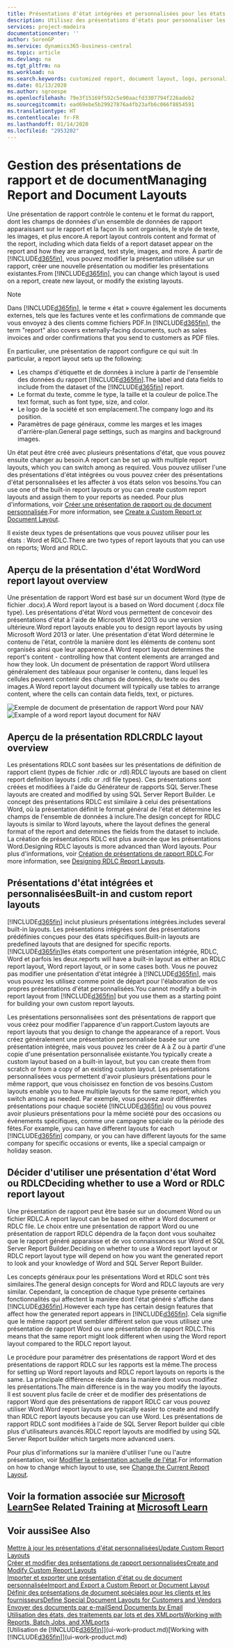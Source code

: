 ```yaml
---
title: Présentations d'état intégrées et personnalisées pour les états et les documents | Microsoft Docs
description: Utilisez des présentations d'états pour personnaliser les documents, par exemple, pour personnaliser la police, le logo, ou la mise en page des fichiers PDF que vous envoyez aux clients.
services: project-madeira
documentationcenter: ''
author: SorenGP
ms.service: dynamics365-business-central
ms.topic: article
ms.devlang: na
ms.tgt_pltfrm: na
ms.workload: na
ms.search.keywords: customized report, document layout, logo, personalize
ms.date: 01/13/2020
ms.author: sgroespe
ms.openlocfilehash: 79e3f15169f592c5e90aacfd3307794f226adeb2
ms.sourcegitcommit: ead69ebe5b29927876a4fb23afb6c066f8854591
ms.translationtype: HT
ms.contentlocale: fr-FR
ms.lasthandoff: 01/14/2020
ms.locfileid: "2953202"
---
```

# <a name="managing-report-and-document-layouts"></a><span data-ttu-id="d78d0-103">Gestion des présentations de rapport et de document</span><span class="sxs-lookup"><span data-stu-id="d78d0-103">Managing Report and Document Layouts</span></span>
<span data-ttu-id="d78d0-104">Une présentation de rapport contrôle le contenu et le format du rapport, dont les champs de données d'un ensemble de données de rapport apparaissant sur le rapport et la façon ils sont organisés, le style de texte, les images, et plus encore.</span><span class="sxs-lookup"><span data-stu-id="d78d0-104">A report layout controls content and format of the report, including which data fields of a report dataset appear on the report and how they are arranged, text style, images, and more.</span></span> <span data-ttu-id="d78d0-105">À partir de [!INCLUDE[d365fin](includes/d365fin_md.md)], vous pouvez modifier la présentation utilisée sur un rapport, créer une nouvelle présentation ou modifier les présentations existantes.</span><span class="sxs-lookup"><span data-stu-id="d78d0-105">From [!INCLUDE[d365fin](includes/d365fin_md.md)], you can change which layout is used on a report, create new layout, or modify the existing layouts.</span></span>

> [!NOTE]  
>   <span data-ttu-id="d78d0-106">Dans [!INCLUDE[d365fin](includes/d365fin_md.md)], le terme « état » couvre également les documents externes, tels que les factures vente et les confirmations de commande que vous envoyez à des clients comme fichiers PDF.</span><span class="sxs-lookup"><span data-stu-id="d78d0-106">In [!INCLUDE[d365fin](includes/d365fin_md.md)], the term "report" also covers externally-facing documents, such as sales invoices and order confirmations that you send to customers as PDF files.</span></span>

<span data-ttu-id="d78d0-107">En particulier, une présentation de rapport configure ce qui suit :</span><span class="sxs-lookup"><span data-stu-id="d78d0-107">In particular, a report layout sets up the following:</span></span>

* <span data-ttu-id="d78d0-108">Les champs d'étiquette et de données à inclure à partir de l'ensemble des données du rapport [!INCLUDE[d365fin](includes/d365fin_md.md)].</span><span class="sxs-lookup"><span data-stu-id="d78d0-108">The label and data fields to include from the dataset of the [!INCLUDE[d365fin](includes/d365fin_md.md)] report.</span></span>
* <span data-ttu-id="d78d0-109">Le format du texte, comme le type, la taille et la couleur de police.</span><span class="sxs-lookup"><span data-stu-id="d78d0-109">The text format, such as font type, size, and color.</span></span>
* <span data-ttu-id="d78d0-110">Le logo de la société et son emplacement.</span><span class="sxs-lookup"><span data-stu-id="d78d0-110">The company logo and its position.</span></span>
* <span data-ttu-id="d78d0-111">Paramètres de page généraux, comme les marges et les images d'arrière-plan.</span><span class="sxs-lookup"><span data-stu-id="d78d0-111">General page settings, such as margins and background images.</span></span>

<span data-ttu-id="d78d0-112">Un état peut être créé avec plusieurs présentations d'état, que vous pouvez ensuite changer au besoin.</span><span class="sxs-lookup"><span data-stu-id="d78d0-112">A report can be set up with multiple report layouts, which you can switch among as required.</span></span> <span data-ttu-id="d78d0-113">Vous pouvez utiliser l'une des présentations d'état intégrées ou vous pouvez créer des présentations d'état personnalisées et les affecter à vos états selon vos besoins.</span><span class="sxs-lookup"><span data-stu-id="d78d0-113">You can use one of the built-in report layouts or you can create custom report layouts and assign them to your reports as needed.</span></span> <span data-ttu-id="d78d0-114">Pour plus d'informations, voir [Créer une présentation de rapport ou de document personnalisée](ui-how-create-custom-report-layout.md).</span><span class="sxs-lookup"><span data-stu-id="d78d0-114">For more information, see [Create a Custom Report or Document Layout](ui-how-create-custom-report-layout.md).</span></span>

<span data-ttu-id="d78d0-115">Il existe deux types de présentations que vous pouvez utiliser pour les états : Word et RDLC.</span><span class="sxs-lookup"><span data-stu-id="d78d0-115">There are two types of report layouts that you can use on reports; Word and RDLC.</span></span>

## <a name="word-report-layout-overview"></a><span data-ttu-id="d78d0-116">Aperçu de la présentation d'état Word</span><span class="sxs-lookup"><span data-stu-id="d78d0-116">Word report layout overview</span></span>
<span data-ttu-id="d78d0-117">Une présentation de rapport Word est basé sur un document Word (type de fichier .docx).</span><span class="sxs-lookup"><span data-stu-id="d78d0-117">A Word report layout is a based on Word document (.docx file type).</span></span> <span data-ttu-id="d78d0-118">Les présentations d'état Word vous permettent de concevoir des présentations d'état à l'aide de Microsoft Word 2013 ou une version ultérieure.</span><span class="sxs-lookup"><span data-stu-id="d78d0-118">Word report layouts enable you to design report layouts by using Microsoft Word 2013 or later.</span></span> <span data-ttu-id="d78d0-119">Une présentation d'état Word détermine le contenu de l'état, contrôle la manière dont les éléments de contenu sont organisés ainsi que leur apparence.</span><span class="sxs-lookup"><span data-stu-id="d78d0-119">A Word report layout determines the report's content - controlling how that content elements are arranged and how they look.</span></span> <span data-ttu-id="d78d0-120">Un document de présentation de rapport Word utilisera généralement des tableaux pour organiser le contenu, dans lequel les cellules peuvent contenir des champs de données, du texte ou des images.</span><span class="sxs-lookup"><span data-stu-id="d78d0-120">A Word report layout document will typically use tables to arrange content, where the cells can contain data fields, text, or pictures.</span></span>

 <span data-ttu-id="d78d0-121">![Exemple de document de présentation de rapport Word pour NAV](media/nav_wordreportlayout_edit_in_word_example.png "NAV_WordReportLayout_Edit_In_Word_Example")</span><span class="sxs-lookup"><span data-stu-id="d78d0-121">![Example of a word report layout document for NAV](media/nav_wordreportlayout_edit_in_word_example.png "NAV_WordReportLayout_Edit_In_Word_Example")</span></span>  

## <a name="rdlc-layout-overview"></a><span data-ttu-id="d78d0-122">Aperçu de la présentation RDLC</span><span class="sxs-lookup"><span data-stu-id="d78d0-122">RDLC layout overview</span></span>
<span data-ttu-id="d78d0-123">Les présentations RDLC sont basées sur les présentations de définition de rapport client (types de fichier .rdlc or .rdl).</span><span class="sxs-lookup"><span data-stu-id="d78d0-123">RDLC layouts are based on client report definition layouts (.rdlc or .rdl file types).</span></span> <span data-ttu-id="d78d0-124">Ces présentations sont créées et modifiées à l'aide du Générateur de rapports SQL Server.</span><span class="sxs-lookup"><span data-stu-id="d78d0-124">These layouts are created and modified by using SQL Server Report Builder.</span></span> <span data-ttu-id="d78d0-125">Le concept des présentations RDLC est similaire à celui des présentations Word, où la présentation définit le format général de l'état et détermine les champs de l'ensemble de données à inclure.</span><span class="sxs-lookup"><span data-stu-id="d78d0-125">The design concept for RDLC layouts is similar to Word layouts, where the layout defines the general format of the report and determines the fields from the dataset to include.</span></span> <span data-ttu-id="d78d0-126">La création de présentations RDLC est plus avancée que les présentations Word.</span><span class="sxs-lookup"><span data-stu-id="d78d0-126">Designing RDLC layouts is more advanced than Word layouts.</span></span> <span data-ttu-id="d78d0-127">Pour plus d'informations, voir [Création de présentations de rapport RDLC](/dynamics-nav/Designing-RDLC-Report-Layouts).</span><span class="sxs-lookup"><span data-stu-id="d78d0-127">For more information, see [Designing RDLC Report Layouts](/dynamics-nav/Designing-RDLC-Report-Layouts).</span></span>

## <a name="built-in-and-custom-report-layouts"></a><span data-ttu-id="d78d0-128">Présentations d'état intégrées et personnalisées</span><span class="sxs-lookup"><span data-stu-id="d78d0-128">Built-in and custom report layouts</span></span>
[!INCLUDE[d365fin](includes/d365fin_md.md)] <span data-ttu-id="d78d0-129">inclut plusieurs présentations intégrées.</span><span class="sxs-lookup"><span data-stu-id="d78d0-129">includes several built-in layouts.</span></span> <span data-ttu-id="d78d0-130">Les présentations intégrées sont des présentations prédéfinies conçues pour des états spécifiques.</span><span class="sxs-lookup"><span data-stu-id="d78d0-130">Built-in layouts are predefined layouts that are designed for specific reports.</span></span> [!INCLUDE[d365fin](includes/d365fin_md.md)]<span data-ttu-id="d78d0-131">les états comportent une présentation intégrée, RDLC, Word et parfois les deux.</span><span class="sxs-lookup"><span data-stu-id="d78d0-131">reports will have a built-in layout as either an RDLC report layout, Word report layout, or in some cases both.</span></span> <span data-ttu-id="d78d0-132">Vous ne pouvez pas modifier une présentation d'état intégrée à [!INCLUDE[d365fin](includes/d365fin_md.md)], mais vous pouvez les utilisez comme point de départ pour l'élaboration de vos propres présentations d'état personnalisées.</span><span class="sxs-lookup"><span data-stu-id="d78d0-132">You cannot modify a built-in report layout from [!INCLUDE[d365fin](includes/d365fin_md.md)] but you use them as a starting point for building your own custom report layouts.</span></span>

<span data-ttu-id="d78d0-133">Les présentations personnalisées sont des présentations de rapport que vous créez pour modifier l'apparence d'un rapport.</span><span class="sxs-lookup"><span data-stu-id="d78d0-133">Custom layouts are report layouts that you design to change the appearance of a report.</span></span> <span data-ttu-id="d78d0-134">Vous créez généralement une présentation personnalisée basée sur une présentation intégrée, mais vous pouvez les créer de A à Z ou à partir d'une copie d'une présentation personnalisée existante.</span><span class="sxs-lookup"><span data-stu-id="d78d0-134">You typically create a custom layout based on a built-in layout, but you can create them from scratch or from a copy of an existing custom layout.</span></span> <span data-ttu-id="d78d0-135">Les présentations personnalisées vous permettent d'avoir plusieurs présentations pour le même rapport, que vous choisissez en fonction de vos besoins.</span><span class="sxs-lookup"><span data-stu-id="d78d0-135">Custom layouts enable you to have multiple layouts for the same report, which you switch among as needed.</span></span> <span data-ttu-id="d78d0-136">Par exemple, vous pouvez avoir différentes présentations pour chaque société [!INCLUDE[d365fin](includes/d365fin_md.md)] ou vous pouvez avoir plusieurs présentations pour la même société pour des occasions ou événements spécifiques, comme une campagne spéciale ou la période des fêtes.</span><span class="sxs-lookup"><span data-stu-id="d78d0-136">For example, you can have different layouts for each [!INCLUDE[d365fin](includes/d365fin_md.md)] company, or you can have different layouts for the same company for specific occasions or events, like a special campaign or holiday season.</span></span>

## <a name="deciding-whether-to-use-a-word-or-rdlc-report-layout"></a><span data-ttu-id="d78d0-137">Décider d'utiliser une présentation d'état Word ou RDLC</span><span class="sxs-lookup"><span data-stu-id="d78d0-137">Deciding whether to use a Word or RDLC report layout</span></span>
<span data-ttu-id="d78d0-138">Une présentation de rapport peut être basée sur un document Word ou un fichier RDLC.</span><span class="sxs-lookup"><span data-stu-id="d78d0-138">A report layout can be based on either a Word document or RDLC file.</span></span> <span data-ttu-id="d78d0-139">Le choix entre une présentation de rapport Word ou une présentation de rapport RDLC dépendra de la façon dont vous souhaitez que le rapport généré apparaisse et de vos connaissances sur Word et SQL Server Report Builder.</span><span class="sxs-lookup"><span data-stu-id="d78d0-139">Deciding on whether to use a Word report layout or RDLC report layout type will depend on how you want the generated report to look and your knowledge of Word and SQL Server Report Builder.</span></span>

<span data-ttu-id="d78d0-140">Les concepts généraux pour les présentations Word et RDLC sont très similaires.</span><span class="sxs-lookup"><span data-stu-id="d78d0-140">The general design concepts for Word and RDLC layouts are very similar.</span></span> <span data-ttu-id="d78d0-141">Cependant, la conception de chaque type présente certaines fonctionnalités qui affectent la manière dont l'état généré s'affiche dans [!INCLUDE[d365fin](includes/d365fin_md.md)].</span><span class="sxs-lookup"><span data-stu-id="d78d0-141">However each type has certain design features that affect how the generated report appears in [!INCLUDE[d365fin](includes/d365fin_md.md)].</span></span> <span data-ttu-id="d78d0-142">Cela signifie que le même rapport peut sembler différent selon que vous utilisez une présentation de rapport Word ou une présentation de rapport RDLC.</span><span class="sxs-lookup"><span data-stu-id="d78d0-142">This means that the same report might look different when using the Word report layout compared to the RDLC report layout.</span></span>

<span data-ttu-id="d78d0-143">Le procédure pour paramétrer des présentations de rapport Word et des présentations de rapport RDLC sur les rapports est la même.</span><span class="sxs-lookup"><span data-stu-id="d78d0-143">The process for setting up Word report layouts and RDLC report layouts on reports is the same.</span></span> <span data-ttu-id="d78d0-144">La principale différence réside dans la manière dont vous modifiez les présentations.</span><span class="sxs-lookup"><span data-stu-id="d78d0-144">The main difference is in the way you modify the layouts.</span></span> <span data-ttu-id="d78d0-145">Il est souvent plus facile de créer et de modifier des présentations de rapport Word que des présentations de rapport RDLC car vous pouvez utiliser Word.</span><span class="sxs-lookup"><span data-stu-id="d78d0-145">Word report layouts are typically easier to create and modify than RDLC report layouts because you can use Word.</span></span> <span data-ttu-id="d78d0-146">Les présentations de rapport RDLC sont modifiées à l'aide de SQL Server Report builder qui cible plus d'utilisateurs avancés.</span><span class="sxs-lookup"><span data-stu-id="d78d0-146">RDLC report layouts are modified by using SQL Server Report builder which targets more advanced users.</span></span>

<span data-ttu-id="d78d0-147">Pour plus d'informations sur la manière d'utiliser l'une ou l'autre présentation, voir [Modifier la présentation actuelle de l'état](ui-how-change-layout-currently-used-report.md).</span><span class="sxs-lookup"><span data-stu-id="d78d0-147">For information on how to change which layout to use, see [Change the Current Report Layout](ui-how-change-layout-currently-used-report.md).</span></span>

## <a name="see-related-training-at-microsoft-learnlearnmoduleschange-documents-dynamics-365-business-centralindex"></a><span data-ttu-id="d78d0-148">Voir la formation associée sur [Microsoft Learn](/learn/modules/change-documents-dynamics-365-business-central/index)</span><span class="sxs-lookup"><span data-stu-id="d78d0-148">See Related Training at [Microsoft Learn](/learn/modules/change-documents-dynamics-365-business-central/index)</span></span>

## <a name="see-also"></a><span data-ttu-id="d78d0-149">Voir aussi</span><span class="sxs-lookup"><span data-stu-id="d78d0-149">See Also</span></span>
[<span data-ttu-id="d78d0-150">Mettre à jour les présentations d'état personnalisées</span><span class="sxs-lookup"><span data-stu-id="d78d0-150">Update Custom Report Layouts</span></span>](ui-update-report-layouts.md)  
[<span data-ttu-id="d78d0-151">Créer et modifier des présentations de rapport personnalisées</span><span class="sxs-lookup"><span data-stu-id="d78d0-151">Create and Modify Custom Report Layouts</span></span>](ui-how-create-custom-report-layout.md)  
[<span data-ttu-id="d78d0-152">Importer et exporter une présentation d'état ou de document personnalisée</span><span class="sxs-lookup"><span data-stu-id="d78d0-152">Import and Export a Custom Report or Document Layout</span></span>](ui-how-import-and-export-report-layout.md)  
[<span data-ttu-id="d78d0-153">Définir des présentations de document spéciales pour les clients et les fournisseurs</span><span class="sxs-lookup"><span data-stu-id="d78d0-153">Define Special Document Layouts for Customers and Vendors</span></span>](ui-define-customer-vendor-document-layouts.md)  
[<span data-ttu-id="d78d0-154">Envoyer des documents par e-mail</span><span class="sxs-lookup"><span data-stu-id="d78d0-154">Send Documents by Email</span></span>](ui-how-send-documents-email.md)  
[<span data-ttu-id="d78d0-155">Utilisation des états, des traitements par lots et des XMLports</span><span class="sxs-lookup"><span data-stu-id="d78d0-155">Working with Reports, Batch Jobs, and XMLports</span></span>](ui-work-report.md)  
<span data-ttu-id="d78d0-156">[Utilisation de [!INCLUDE[d365fin](includes/d365fin_md.md)]](ui-work-product.md)</span><span class="sxs-lookup"><span data-stu-id="d78d0-156">[Working with [!INCLUDE[d365fin](includes/d365fin_md.md)]](ui-work-product.md)</span></span>  
